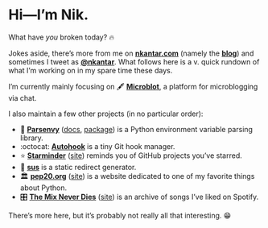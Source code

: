# Hi—I’m Nik.

What have _you_ broken today? :fire:

Jokes aside, there’s more from me on [**nkantar.com**] (namely the [**blog**]) and sometimes I tweet as [**@nkantar**].
What follows here is a v. quick rundown of what I’m working on in my spare time these days.

I’m currently mainly focusing on :fountain_pen: [**Microblot**], a platform for microblogging via chat.

I also maintain a few other projects (in no particular order):

- :snake: [**Parsenvy**] ([docs][parsedocs], [package][parsepackage]) is a Python environment variable parsing library.
- :octocat: [**Autohook**] is a tiny Git hook manager.
- :star: [**Starminder**] ([site][star]) reminds you of GitHub projects you’ve starred.
- :link: [**sus**] is a static redirect generator.
- :classical_building: [**pep20.org**] ([site][pep20]) is a website dedicated to one of my favorite things about Python.
- :control_knobs: [**The Mix Never Dies**] ([site][tmnd]) is an archive of songs I’ve liked on Spotify.

There’s more here, but it’s probably not really all that interesting. :grin:


[**nkantar.com**]: https://nkantar.com "Nik Kantar"
[**blog**]: https://www.nkantar.com/blog/ "Blog | Nik Kantar"
[**@nkantar**]: https://twitter.com/nkantar "Nik Kantar (@kantar) / Twitter"
[**Microblot**]: https://github.com/nkantar/Microblot "nkantar/Microblot on GitHub"
[**Autohook**]: https://github.com/Autohook/Autohook "Autohook/Autohook on GitHub"
[**Parsenvy**]: https://github.com/nkantar/Parsenvy "nkantar/Parsenvy on GitHub"
[parsedocs]: https://parsenvy.readthedocs.io/en/latest/ "Parsenvy documentation"
[parsepackage]: https://pypi.org/project/parsenvy/ "parsenvy · PyPI"
[**Starminder**]: https://github.com/nkantar/Starminder "nkantar/Starminder on GitHub"
[star]: https://starminder.xyz "Starminder"
[**The Mix Never Dies**]: https://github.com/nkantar/TheMixNeverDies.com "nkantar/TheMixNeverDies.com on GitHub"
[tmnd]: https://themixneverdies.com "The Mix Never Dies"
[**pep20.org**]: https://github.com/nkantar/pep20.org "nkantar/pep20.org on GitHub"
[pep20]: https://pep20.org "PEP 20 ~ The Zen of Python"
[**sus**]: https://github.com/nkantar/sus "nkantar/sus on GitHub"

